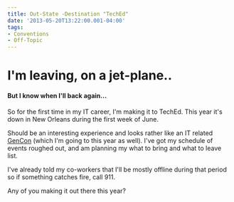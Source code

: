```yaml
---
title: Out-State -Destination "TechEd"
date: '2013-05-20T13:22:00.001-04:00'
tags:
- Conventions
- Off-Topic
---
```


# I'm leaving, on a jet-plane..

#### But I know when I'll back again...

So for the first time in my IT career, I'm making it to TechEd. This year it's down in New Orleans during the first week of June.

Should be an interesting experience and looks rather like an IT related [GenCon](https://www.gencon.com/) (which I'm going to this year as well). I've got my schedule of events roughed out, and am planning my what to bring and what to leave list.

I've already told my co-workers that I'll be mostly offline during that period so if something catches fire, call 911.

Any of you making it out there this year?
